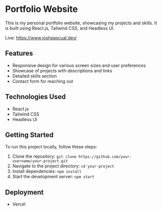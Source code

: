 # Portfolio Website

This is my personal portfolio website, showcasing my projects and skills. It is built using React.js, Tailwind CSS, and Headless UI.

Live: https://www.joshpascual.dev/

## Features

- Responsive design for various screen sizes and user preferences
- Showcase of projects with descriptions and links
- Detailed skills section
- Contact form for reaching out

## Technologies Used

- React.js
- Tailwind CSS
- Headless UI

## Getting Started

To run this project locally, follow these steps:

1. Clone the repository: `git clone https://github.com/your-username/your-project.git`
2. Navigate to the project directory: `cd your-project`
3. Install dependencies: `npm install`
4. Start the development server: `npm start`

## Deployment

- Vercel

